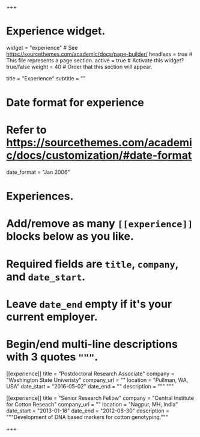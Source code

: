 +++
# Experience widget.
widget = "experience"  # See https://sourcethemes.com/academic/docs/page-builder/
headless = true  # This file represents a page section.
active = true  # Activate this widget? true/false
weight = 40  # Order that this section will appear.

title = "Experience"
subtitle = ""

# Date format for experience
#   Refer to https://sourcethemes.com/academic/docs/customization/#date-format
date_format = "Jan 2006"

# Experiences.
#   Add/remove as many `[[experience]]` blocks below as you like.
#   Required fields are `title`, `company`, and `date_start`.
#   Leave `date_end` empty if it's your current employer.
#   Begin/end multi-line descriptions with 3 quotes `"""`.
[[experience]]
  title = "Postdoctoral Research Associate"
  company = "Washington State Univeristy"
  company_url = ""
  location = "Pullman, WA, USA"
  date_start = "2016-05-02"
  date_end = ""
  description = """  """

[[experience]]
  title = "Senior Research Fellow"
  company = "Central Institute for Cotton Reseach"
  company_url = ""
  location = "Nagpur, MH, India"
  date_start = "2013-01-18"
  date_end = "2012-08-30"
  description = """Development of DNA based markers for cotton genotyping."""

+++
